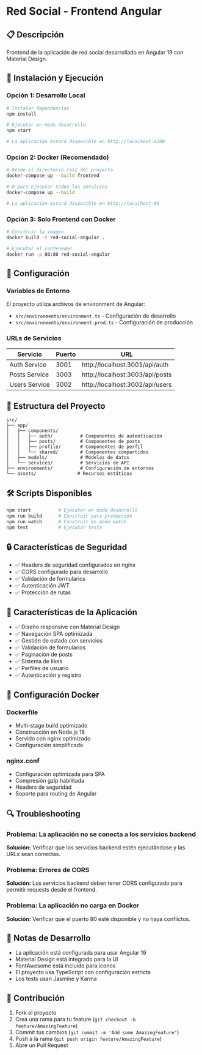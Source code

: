 # Red Social - Frontend Angular

## 📋 Descripción
Frontend de la aplicación de red social desarrollado en Angular 19 con Material Design.

## 🚀 Instalación y Ejecución

### Opción 1: Desarrollo Local

```bash
# Instalar dependencias
npm install

# Ejecutar en modo desarrollo
npm start

# La aplicación estará disponible en http://localhost:4200
```

### Opción 2: Docker (Recomendado)

```bash
# Desde el directorio raíz del proyecto
docker-compose up --build frontend

# O para ejecutar todos los servicios
docker-compose up --build

# La aplicación estará disponible en http://localhost:80
```

### Opción 3: Solo Frontend con Docker

```bash
# Construir la imagen
docker build -t red-social-angular .

# Ejecutar el contenedor
docker run -p 80:80 red-social-angular
```

## 🔧 Configuración

### Variables de Entorno

El proyecto utiliza archivos de environment de Angular:

- `src/environments/environment.ts` - Configuración de desarrollo
- `src/environments/environment.prod.ts` - Configuración de producción

### URLs de Servicios

| Servicio | Puerto | URL |
|----------|--------|-----|
| Auth Service | 3001 | http://localhost:3001/api/auth |
| Posts Service | 3003 | http://localhost:3003/api/posts |
| Users Service | 3002 | http://localhost:3002/api/users |

## 📁 Estructura del Proyecto

```
src/
├── app/
│   ├── components/
│   │   ├── auth/          # Componentes de autenticación
│   │   ├── posts/         # Componentes de posts
│   │   ├── profile/       # Componentes de perfil
│   │   └── shared/        # Componentes compartidos
│   ├── models/            # Modelos de datos
│   └── services/          # Servicios de API
├── environments/          # Configuración de entornos
└── assets/               # Recursos estáticos
```

## 🛠️ Scripts Disponibles

```bash
npm start          # Ejecutar en modo desarrollo
npm run build      # Construir para producción
npm run watch      # Construir en modo watch
npm test           # Ejecutar tests
```

## 🔒 Características de Seguridad

- ✅ Headers de seguridad configurados en nginx
- ✅ CORS configurado para desarrollo
- ✅ Validación de formularios
- ✅ Autenticación JWT
- ✅ Protección de rutas

## 📱 Características de la Aplicación

- ✅ Diseño responsive con Material Design
- ✅ Navegación SPA optimizada
- ✅ Gestión de estado con servicios
- ✅ Validación de formularios
- ✅ Paginación de posts
- ✅ Sistema de likes
- ✅ Perfiles de usuario
- ✅ Autenticación y registro

## 🐳 Configuración Docker

### Dockerfile
- Multi-stage build optimizado
- Construcción en Node.js 18
- Servido con nginx optimizado
- Configuración simplificada

### nginx.conf
- Configuración optimizada para SPA
- Compresión gzip habilitada
- Headers de seguridad
- Soporte para routing de Angular

## 🔍 Troubleshooting

### Problema: La aplicación no se conecta a los servicios backend
**Solución:** Verificar que los servicios backend estén ejecutándose y las URLs sean correctas.

### Problema: Errores de CORS
**Solución:** Los servicios backend deben tener CORS configurado para permitir requests desde el frontend.

### Problema: La aplicación no carga en Docker
**Solución:** Verificar que el puerto 80 esté disponible y no haya conflictos.

## 📝 Notas de Desarrollo

- La aplicación está configurada para usar Angular 19
- Material Design está integrado para la UI
- FontAwesome está incluido para iconos
- El proyecto usa TypeScript con configuración estricta
- Los tests usan Jasmine y Karma

## 🤝 Contribución

1. Fork el proyecto
2. Crea una rama para tu feature (`git checkout -b feature/AmazingFeature`)
3. Commit tus cambios (`git commit -m 'Add some AmazingFeature'`)
4. Push a la rama (`git push origin feature/AmazingFeature`)
5. Abre un Pull Request
